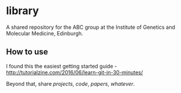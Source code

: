 # library
A shared repository for the ABC group at the Institute of Genetics and Molecular Medicine, Edinburgh.

## How to use
I found this the easiest getting started guide - http://tutorialzine.com/2016/06/learn-git-in-30-minutes/

Beyond that, share *projects*, *code*, *papers*, *whatever*.
